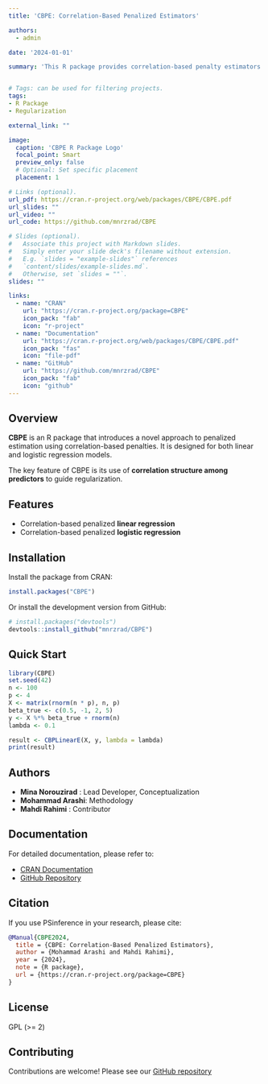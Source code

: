 ```yaml
---
title: 'CBPE: Correlation-Based Penalized Estimators'

authors:
  - admin

date: '2024-01-01'

summary: 'This R package provides correlation-based penalty estimators for both linear and logistic regression models by implementing a new regularization method.'


# Tags: can be used for filtering projects.
tags:
- R Package
- Regularization

external_link: ""

image:
  caption: 'CBPE R Package Logo'
  focal_point: Smart
  preview_only: false
  # Optional: Set specific placement
  placement: 1

# Links (optional).
url_pdf: https://cran.r-project.org/web/packages/CBPE/CBPE.pdf
url_slides: ""
url_video: ""
url_code: https://github.com/mnrzrad/CBPE

# Slides (optional).
#   Associate this project with Markdown slides.
#   Simply enter your slide deck's filename without extension.
#   E.g. `slides = "example-slides"` references 
#   `content/slides/example-slides.md`.
#   Otherwise, set `slides = ""`.
slides: ""

links:
  - name: "CRAN"
    url: "https://cran.r-project.org/package=CBPE"
    icon_pack: "fab"
    icon: "r-project"
  - name: "Documentation"
    url: "https://cran.r-project.org/web/packages/CBPE/CBPE.pdf"
    icon_pack: "fas"
    icon: "file-pdf"
  - name: "GitHub"
    url: "https://github.com/mnrzrad/CBPE"
    icon_pack: "fab"
    icon: "github"
---
```


## Overview

**CBPE** is an R package that introduces a novel approach to penalized estimation using correlation-based penalties. It is designed for both linear and logistic regression models.

The key feature of CBPE is its use of **correlation structure among predictors** to guide regularization.

## Features

- Correlation-based penalized **linear regression**
- Correlation-based penalized **logistic regression**

## Installation

Install the package from CRAN:

```r
install.packages("CBPE")
```

Or install the development version from GitHub:

```r
# install.packages("devtools")
devtools::install_github("mnrzrad/CBPE")
```

## Quick Start

```r
library(CBPE)
set.seed(42)
n <- 100
p <- 4
X <- matrix(rnorm(n * p), n, p)
beta_true <- c(0.5, -1, 2, 5)
y <- X %*% beta_true + rnorm(n)
lambda <- 0.1

result <- CBPLinearE(X, y, lambda = lambda)
print(result)
```

## Authors

- **Mina Norouzirad** : Lead Developer, Conceptualization
- **Mohammad Arashi**: Methodology
- **Mahdi Rahimi** : Contributor 


## Documentation

For detailed documentation, please refer to:
- [CRAN Documentation](https://cran.r-project.org/web/packages/CBPE/CBPE.pdf)
- [GitHub Repository](https://github.com/mnrzrad/CBPE)

## Citation

If you use PSinference in your research, please cite:

```bibtex
@Manual{CBPE2024,
  title = {CBPE: Correlation-Based Penalized Estimators},
  author = {Mohammad Arashi and Mahdi Rahimi},
  year = {2024},
  note = {R package},
  url = {https://cran.r-project.org/package=CBPE}
}
```

## License

GPL (>= 2)

## Contributing

Contributions are welcome! Please see our [GitHub repository](https://github.com/mnrzrad/CBPE/issues)

